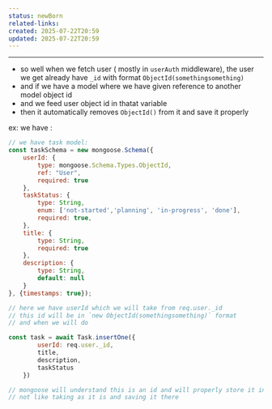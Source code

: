 ```yaml
---
status: newBorn
related-links: 
created: 2025-07-22T20:59
updated: 2025-07-22T20:59
---
```

---

- so well when we fetch user ( mostly in `userAuth` middleware), the user we get already have `_id` with format `ObjectId(somethingsomething)`
- and if we have a model where we have given reference to another model object id
- and we feed user object id in thatat variable
- then it automatically removes `ObjectId()` from it and save it properly 

ex:
we have :
```js
// we have task model:
const taskSchema = new mongoose.Schema({
    userId: {
        type: mongoose.Schema.Types.ObjectId,
        ref: "User",
        required: true
    },
    taskStatus: {
        type: String,
        enum: ['not-started','planning', 'in-progress', 'done'],
        required: true,
    },
    title: {
        type: String,
        required: true
    },
    description: {
        type: String,
        default: null
    }
}, {timestamps: true});

// here we have userId which we will take from req.user._id
// this id will be in `new ObjectId(somethingsomething)` format
// and when we will do 

const task = await Task.insertOne({
        userId: req.user._id,
        title,
        description,
        taskStatus
    })

// mongoose will understand this is an id and will properly store it in task document
// not like taking as it is and saving it there
```

